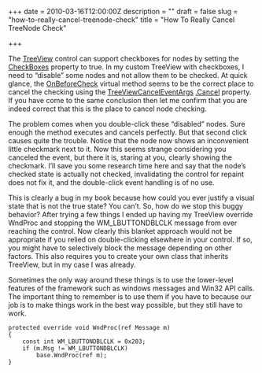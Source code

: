 +++
date = 2010-03-16T12:00:00Z
description = ""
draft = false
slug = "how-to-really-cancel-treenode-check"
title = "How To Really Cancel TreeNode Check"

+++


The [TreeView](http://msdn.microsoft.com/en-us/library/system.windows.forms.treeview.aspx) control can support checkboxes for nodes by setting the [CheckBoxes](http://msdn.microsoft.com/en-us/library/system.windows.forms.treeview.checkboxes.aspx) property to true. In my custom TreeView with checkboxes, I need to “disable” some nodes and not allow them to be checked. At quick glance, the [OnBeforeCheck](http://msdn.microsoft.com/en-us/library/system.windows.forms.treeview.onbeforecheck.aspx) virtual method seems to be the correct place to cancel the checking using the [TreeViewCancelEventArgs](http://msdn.microsoft.com/en-us/library/system.windows.forms.treeviewcanceleventargs.aspx) [.Cancel](http://msdn.microsoft.com/en-us/library/system.componentmodel.canceleventargs.cancel.aspx) property. If you have come to the same conclusion then let me confirm that you are indeed correct that this is the place to cancel node checking.

The problem comes when you double-click these “disabled” nodes. Sure enough the method executes and cancels perfectly. But that second click causes quite the trouble. Notice that the node now shows an inconvenient little checkmark next to it. Now this seems strange considering you canceled the event, but there it is, staring at you, clearly showing the checkmark. I’ll save you some research time here and say that the node’s checked state is actually not checked, invalidating the control for repaint does not fix it, and the double-click event handling is of no use.

This is clearly a bug in my book because how could you ever justify a visual state that is not the true state? You can’t. So, how do we stop this buggy behavior? After trying a few things I ended up having my TreeView override WndProc and stopping the WM_LBUTTONDBLCLK message from ever reaching the control. Now clearly this blanket approach would not be appropriate if you relied on double-clicking elsewhere in your control. If so, you might have to selectively block the message depending on other factors. This also requires you to create your own class that inherits TreeView, but in my case I was already.

Sometimes the only way around these things is to use the lower-level features of the framework such as windows messages and Win32 API calls. The important thing to remember is to use them if you have to because our job is to make things work in the best way possible, but they still have to work.

```
protected override void WndProc(ref Message m)
{
    const int WM_LBUTTONDBLCLK = 0x203;
    if (m.Msg != WM_LBUTTONDBLCLK)
        base.WndProc(ref m);
}
```

